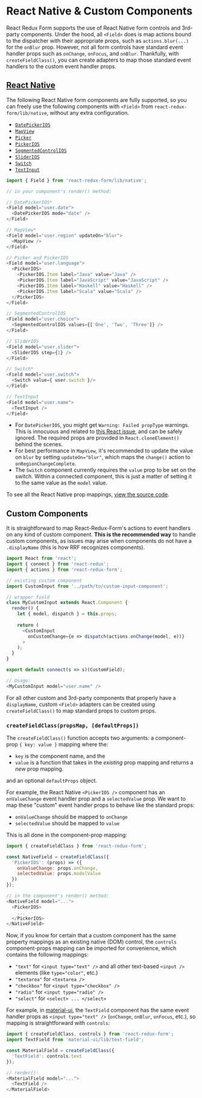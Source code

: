 # React Native & Custom Components

React Redux Form supports the use of React Native form controls and 3rd-party components. Under the hood, all `<Field>` does is map actions bound to the dispatcher with their appropriate props, such as `actions.blur(...)` for the `onBlur` prop. However, not all form controls have standard event handler props such as `onChange`, `onFocus`, and `onBlur`. Thankfully, with `createFieldClass()`, you can create adapters to map those standard event handlers to the custom event handler props.

## [React Native](http://facebook.github.io/react-native/)

The following React Native form components are fully supported, so you can freely use the following components with `<Field>` from `react-redux-form/lib/native`, without any extra configuration.

- [`DatePickerIOS`](https://facebook.github.io/react-native/docs/datepickerios.html#content)
- [`MapView`](https://facebook.github.io/react-native/docs/mapview.html#content)
- [`Picker`](https://facebook.github.io/react-native/docs/picker.html#content)
- [`PickerIOS`](https://facebook.github.io/react-native/docs/pickerios.html#content)
- [`SegmentedControlIOS`](https://facebook.github.io/react-native/docs/segmentedcontrolios.html#content)
- [`SliderIOS`](https://facebook.github.io/react-native/docs/sliderios.html#content)
- [`Switch`](https://facebook.github.io/react-native/docs/switch.html#content)
- [`TextInput`](https://facebook.github.io/react-native/docs/textinput.html#content)

```js
import { Field } from 'react-redux-form/lib/native';

// in your component's render() method:

// DatePickerIOS*
<Field model="user.date">
  <DatePickerIOS mode="date" />
</Field>

// MapView*
<Field model="user.region" updateOn="blur">
  <MapView />
</Field>

// Picker and PickerIOS
<Field model="user.language">
  <PickerIOS>
    <PickerIOS.Item label="Java" value="Java" />
    <PickerIOS.Item label="JavaScript" value="JavaScript" />
    <PickerIOS.Item label="Haskell" value="Haskell" />
    <PickerIOS.Item label="Scala" value="Scala" />
  </PickerIOS>
</Field>

// SegmentedControlIOS
<Field model="user.choice">
  <SegmentedControlIOS values={['One', 'Two', 'Three']} />
</Field>

// SliderIOS
<Field model="user.slider">
  <SliderIOS step={1} />
</Field>

// Switch*
<Field model="user.switch">
  <Switch value={ user.switch }/>
</Field>

// TextInput
<Field model="user.name">
  <TextInput />
</Field>
```

- For `DatePickerIOS`, you might get `Warning: Failed propType` warnings. This is innocuous and related to [this React issue](https://github.com/facebook/react/issues/4494), and can be safely ignored. The required props are provided in `React.cloneElement()` behind the scenes.
- For best performance in `MapView`, it's recommended to update the value on `blur` by setting `updateOn="blur"`, which maps the `change()` action to `onRegionChangeComplete`.
- The `Switch` component currently requires the `value` prop to be set on the switch. Within a connected component, this is just a matter of setting it to the same value as the `model` value.

To see all the React Native prop mappings, [view the source code](https://github.com/davidkpiano/react-redux-form/blob/master/src/native/index.js).

## Custom Components
It is straightforward to map React-Redux-Form's actions to event handlers on any kind of custom component. **This is the recommended way** to handle custom components, as issues may arise when components do not have a `.displayName` (this is how RRF recognizes components).

```js
import React from 'react';
import { connect } from 'react-redux';
import { actions } from 'react-redux-form';

// existing custom component
import CustomInput from '../path/to/custom-input-component';

// wrapper field
class MyCustomInput extends React.Component {
  render() {
    let { model, dispatch } = this.props;
    
    return (
      <CustomInput
        onCustomChange={e => dispatch(actions.onChange(model, e))}
      >
    );
  }
}

export default connect(s => s)(CustomField);

// Usage:
<MyCustomInput model="user.name" />
```

For all other custom and 3rd-party components that properly have a `displayName`, custom `<Field>` adapters can be created using `createFieldClass()` to map standard props to custom props.

### `createFieldClass(propsMap, [defaultProps])`
The `createFieldClass()` function accepts two arguments: a component-prop `{ key: value }` mapping where the:

- `key` is the component name, and the
- `value` is a function that takes in the _existing_ prop mapping and returns a _new_ prop mapping.

and an optional `defaultProps` object.

For example, the React Native `<PickerIOS />` component has an `onValueChange` event handler prop and a `selectedValue` prop. We want to map these "custom" event handler props to behave like the standard props:

- `onValueChange` should be mapped to `onChange`
- `selectedValue` should be mapped to `value`

This is all done in the component-prop mapping:

```js
import { createFieldClass } from 'react-redux-form';

const NativeField = createFieldClass({
  'PickerIOS': (props) => ({
    onValueChange: props.onChange,
    selectedValue: props.modelValue
  })
});

// in the component's render() method:
<NativeField model="...">
  <PickerIOS>
    ...
  </PickerIOS>
</NativeField>
```

Now, if you know for certain that a custom component has the same property mappings as an existing native (DOM) control, the `controls` component-props mapping can be imported for convenience, which contains the following mappings:

- `"text"` for `<input type="text" />` and all other text-based `<input />` elements (like `type="color"`, etc.)
- `"textarea"` for `<textarea />`
- `"checkbox"` for `<input type="checkbox" />`
- `"radio"` for `<input type="radio" />`
- `"select"` for `<select> ... </select>`

For example, in [material-ui](http://www.material-ui.com/#/), the `TextField` component has the same event handler props as `<input type="text" />` (`onChange`, `onBlur`, `onFocus`, etc.), so mapping is straightforward with `controls`:

```js
import { createFieldClass, controls } from 'react-redux-form';
import TextField from 'material-ui/lib/text-field';

const MaterialField = createFieldClass({
  'TextField': controls.text
});

// render():
<MaterialField model="...">
  <TextField />
</MaterialField>
```